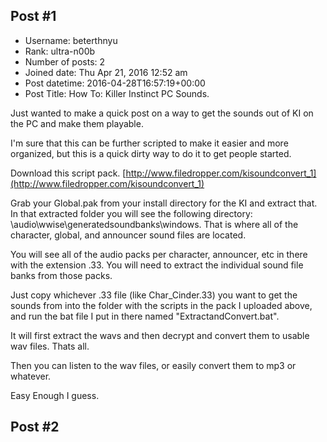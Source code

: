 ## Post #1
- Username: beterthnyu
- Rank: ultra-n00b
- Number of posts: 2
- Joined date: Thu Apr 21, 2016 12:52 am
- Post datetime: 2016-04-28T16:57:19+00:00
- Post Title: How To: Killer Instinct PC Sounds.

Just wanted to make a quick post on a way to get the sounds out of KI on the PC and make them playable.

I'm sure that this can be further scripted to make it easier and more organized, but this is a quick dirty way to do it to get people started.

Download this script pack. [http://www.filedropper.com/kisoundconvert_1](http://www.filedropper.com/kisoundconvert_1)

Grab your Global.pak from your install directory for the KI and extract that. In that extracted folder you will see the following directory: \audio\wwise\generatedsoundbanks\windows. That is where all of the character, global, and announcer sound files are located.

You will see all of the audio packs per character, announcer, etc in there with the extension .33. You will need to extract the individual sound file banks from those packs.

Just copy whichever .33 file (like Char_Cinder.33) you want to get the sounds from into the folder with the scripts in the pack I uploaded above, and run the bat file I put in there named "ExtractandConvert.bat".

It will first extract the wavs and then decrypt and convert them to usable wav files. Thats all.

Then you can listen to the wav files, or easily convert them to mp3 or whatever.

Easy Enough I guess.
## Post #2
- Username: abcdefgh
- Rank: beginner
- Number of posts: 25
- Joined date: Sat Feb 27, 2016 7:41 am
- Post datetime: 2016-05-02T18:45:47+00:00
- Post Title: How To: Killer Instinct PC Sounds.

--redacted--
## Post #3
- Username: chureniacko
- Rank: ultra-n00b
- Number of posts: 2
- Joined date: Wed Apr 11, 2012 3:40 pm
- Post datetime: 2016-05-23T16:17:36+00:00
- Post Title: How To: Killer Instinct PC Sounds.

in the process of extracting audio, the name for the audio files is lost....are some way to preserve it automatically?. when i'm open the converted wav file in cool edit pro, the program can't find any audio, but show the original name for the file inside the .33 file. Now i'm rename the files by hand but the process is tedious as hell (are  up 100 files in every .33 file). I'm attach an screenshot to explain better
## Post #4
- Username: nightmaresteam
- Rank: ultra-n00b
- Number of posts: 1
- Joined date: Fri Jul 22, 2016 4:50 pm
- Post datetime: 2016-07-22T08:58:40+00:00
- Post Title: How To: Killer Instinct PC Sounds.

The link to the script pack is down.
## Post #5
- Username: kaisr22
- Rank: ultra-n00b
- Number of posts: 1
- Joined date: Sun Jul 24, 2016 4:04 am
- Post datetime: 2016-07-25T13:46:56+00:00
- Post Title: How To: Killer Instinct PC Sounds.

Can someone reupload the script pack link?
## Post #6
- Username: chureniacko
- Rank: ultra-n00b
- Number of posts: 2
- Joined date: Wed Apr 11, 2012 3:40 pm
- Post datetime: 2016-07-26T03:11:53+00:00
- Post Title: How To: Killer Instinct PC Sounds.

[Here](https://www.mediafire.com/?8vhssz4rpb566ar) it is
## Post #7
- Username: huitbgoiouythy
- Rank: beginner
- Number of posts: 20
- Joined date: Fri Nov 16, 2018 12:43 am
- Post datetime: 2019-10-11T20:12:06+00:00
- Post Title: How To: Killer Instinct PC Sounds.

> Reply from chureniacko ↑Tue Jul 26, 2016 11:11 am at Tue Jul 26, 2016 11:11 am
>
> 
Here it is

Thank you!
